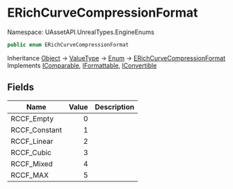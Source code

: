 # ERichCurveCompressionFormat

Namespace: UAssetAPI.UnrealTypes.EngineEnums

```csharp
public enum ERichCurveCompressionFormat
```

Inheritance [Object](https://docs.microsoft.com/en-us/dotnet/api/system.object) → [ValueType](https://docs.microsoft.com/en-us/dotnet/api/system.valuetype) → [Enum](https://docs.microsoft.com/en-us/dotnet/api/system.enum) → [ERichCurveCompressionFormat](./uassetapi.unrealtypes.engineenums.erichcurvecompressionformat.md)<br>
Implements [IComparable](https://docs.microsoft.com/en-us/dotnet/api/system.icomparable), [IFormattable](https://docs.microsoft.com/en-us/dotnet/api/system.iformattable), [IConvertible](https://docs.microsoft.com/en-us/dotnet/api/system.iconvertible)

## Fields

| Name | Value | Description |
| --- | --: | --- |
| RCCF_Empty | 0 |  |
| RCCF_Constant | 1 |  |
| RCCF_Linear | 2 |  |
| RCCF_Cubic | 3 |  |
| RCCF_Mixed | 4 |  |
| RCCF_MAX | 5 |  |
